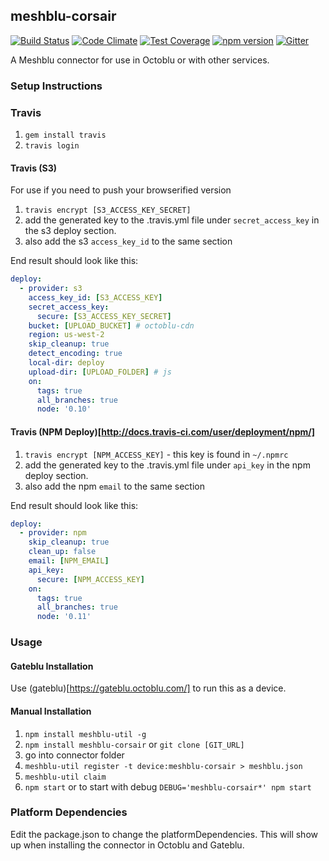 ## meshblu-corsair

[![Build Status](https://travis-ci.org/octoblu/meshblu-corsair.svg?branch=master)](https://travis-ci.org/octoblu/meshblu-corsair)
[![Code Climate](https://codeclimate.com/github/octoblu/meshblu-corsair/badges/gpa.svg)](https://codeclimate.com/github/octoblu/meshblu-corsair)
[![Test Coverage](https://codeclimate.com/github/octoblu/meshblu-corsair/badges/coverage.svg)](https://codeclimate.com/github/octoblu/meshblu-corsair)
[![npm version](https://badge.fury.io/js/meshblu-corsair.svg)](http://badge.fury.io/js/meshblu-corsair)
[![Gitter](https://badges.gitter.im/octoblu/help.svg)](https://gitter.im/octoblu/help)

A Meshblu connector for use in Octoblu or with other services.

### Setup Instructions

### Travis

1. `gem install travis`
1. `travis login`

#### Travis (S3)

For use if you need to push your browserified version

1. `travis encrypt [S3_ACCESS_KEY_SECRET]`
1. add the generated key to the .travis.yml file under `secret_access_key` in the s3 deploy section.
1. also add the s3 `access_key_id` to the same section

End result should look like this:

```yml
deploy:
  - provider: s3
    access_key_id: [S3_ACCESS_KEY]
    secret_access_key:
      secure: [S3_ACCESS_KEY_SECRET]
    bucket: [UPLOAD_BUCKET] # octoblu-cdn
    region: us-west-2
    skip_cleanup: true
    detect_encoding: true
    local-dir: deploy
    upload-dir: [UPLOAD_FOLDER] # js
    on:
      tags: true
      all_branches: true
      node: '0.10'
```

#### Travis (NPM Deploy)[http://docs.travis-ci.com/user/deployment/npm/]

1. `travis encrypt [NPM_ACCESS_KEY]` - this key is found in `~/.npmrc`
1. add the generated key to the .travis.yml file under `api_key` in the npm deploy section.
1. also add the npm `email` to the same section

End result should look like this:

```yml
deploy:
  - provider: npm
    skip_cleanup: true
    clean_up: false
    email: [NPM_EMAIL]
    api_key:
      secure: [NPM_ACCESS_KEY]
    on:
      tags: true
      all_branches: true
      node: '0.11'
```

### Usage

#### Gateblu Installation

Use (gateblu)[https://gateblu.octoblu.com/] to run this as a device.

#### Manual Installation

1. `npm install meshblu-util -g`
1. `npm install meshblu-corsair` or `git clone [GIT_URL]`
1. go into connector folder
1. `meshblu-util register -t device:meshblu-corsair > meshblu.json`
1. `meshblu-util claim`
1. `npm start` or to start with debug `DEBUG='meshblu-corsair*' npm start`


### Platform Dependencies

Edit the package.json to change the platformDependencies. This will show up when installing the connector in Octoblu and Gateblu.
